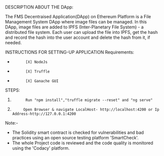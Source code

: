 DESCRIPTION ABOUT THE DApp:

The FMS Decentraised Application(DApp) on Ethereum Platform is a File Management System DApp where image files can be managed. In this DApp, image files are added to IPFS (Inter-Planetary File System) - a distributed file system. Each user can upload the file into IPFS, get the hash and record the hash into the user account and delete the hash from it, if needed.

INSTRUCTIONS FOR SETTING-UP APPLICATION Requirements:
-           [X] NodeJs 
-           [X] Truffle 
-           [X] Ganache GUI

STEPS:

1.           Run "npm install","truffle migrate --reset" and "ng serve"
2.          Open Browser & navigate LocalHost- http://localhost:4200 or Ip Address-http://127.0.0.1:4200

Note:-
 -   The Solidity smart contract is checked for vulnerabilities and bad practices using an open source testing platform 'SmartCheck'.
 -   The whole Project code is reviewed and the code quality is monitored using the 'Codacy' platform.

